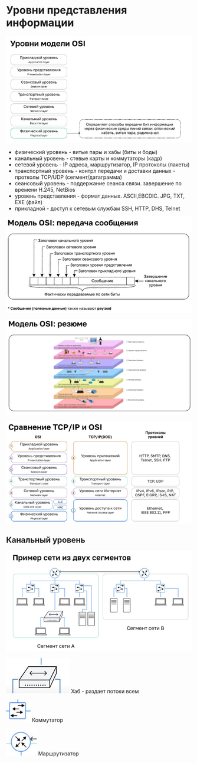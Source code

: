 # Уровни представления информации
![pict/levels.JPG](pict/levels.JPG)

* физический уровень - витые пары и хабы (биты и боды)
* канальный уровень - стевые карты и коммутаторы (кадр)
* сетевой уровень - IP адреса, маршрутизатор, IP протоколы (пакеты)
* транспортный уровень - контрл передачи и доставки данных - протколы TCP/UDP (сегмент/датаграмма)
* сеансовый уровень - поддержание сеанса связи. завершение по времени H.245, NetBios
* уровень представления - формат данных. ASCII,EBCDIC.  JPG, TXT, EXE (файл)
* прикладной - доступ к сетевым службам SSH, HTTP, DHS, Telnet

![pict/net_model.JPG](pict/net_model.JPG)

![pict/net_model_pict2.JPG](pict/net_model_pict2.JPG)

![pict/osi-tcp-ip.JPG](pict/osi-tcp-ip.JPG)

## Канальный уровень
![net2seg.JPG](pict/net2seg.JPG)

![hub.JPG](pict/hub.JPG) Хаб - раздает потоки всем

![comm.JPG](pict/comm.JPG) Коммутатор

![route.JPG](pict/route.JPG) Маршрутизатор
